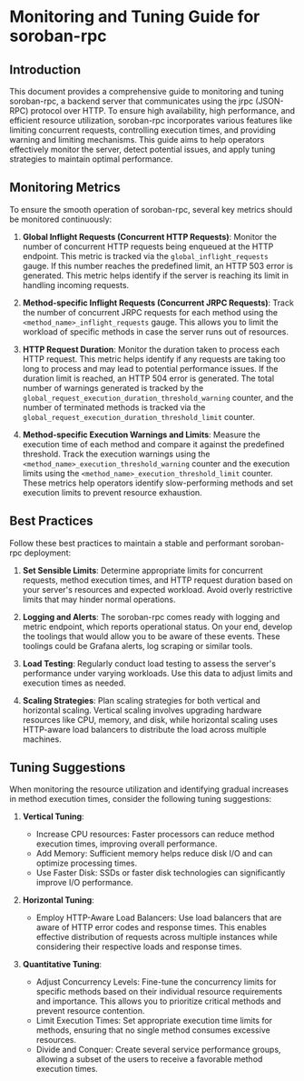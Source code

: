 # Monitoring and Tuning Guide for soroban-rpc

## Introduction

This document provides a comprehensive guide to monitoring and tuning soroban-rpc, a backend server that communicates using the jrpc (JSON-RPC) protocol over HTTP. To ensure high
availability, high performance, and efficient resource utilization, soroban-rpc incorporates various features like limiting concurrent requests, controlling execution times, and providing
warning and limiting mechanisms. This guide aims to help operators effectively monitor the server, detect potential issues, and apply tuning strategies to maintain optimal performance.

## Monitoring Metrics

To ensure the smooth operation of soroban-rpc, several key metrics should be monitored continuously:

1. **Global Inflight Requests (Concurrent HTTP Requests)**: Monitor the number of concurrent HTTP requests being enqueued at the HTTP endpoint. This metric is tracked via the
   `global_inflight_requests` gauge. If this number reaches the predefined limit, an HTTP 503 error is generated. This metric helps identify if the server is reaching its limit in handling
   incoming requests.

2. **Method-specific Inflight Requests (Concurrent JRPC Requests)**: Track the number of concurrent JRPC requests for each method using the `<method_name>_inflight_requests` gauge. This
   allows you to limit the workload of specific methods in case the server runs out of resources.

3. **HTTP Request Duration**: Monitor the duration taken to process each HTTP request. This metric helps identify if any requests are taking too long to process and may lead to potential
   performance issues. If the duration limit is reached, an HTTP 504 error is generated. The total number of warnings generated is tracked by the
   `global_request_execution_duration_threshold_warning` counter, and the number of terminated methods is tracked via the `global_request_execution_duration_threshold_limit` counter.

4. **Method-specific Execution Warnings and Limits**: Measure the execution time of each method and compare it against the predefined threshold. Track the execution warnings using the
   `<method_name>_execution_threshold_warning` counter and the execution limits using the `<method_name>_execution_threshold_limit` counter. These metrics help operators identify
   slow-performing methods and set execution limits to prevent resource exhaustion.

## Best Practices

Follow these best practices to maintain a stable and performant soroban-rpc deployment:

1. **Set Sensible Limits**: Determine appropriate limits for concurrent requests, method execution times, and HTTP request duration based on your server's resources and expected workload.
   Avoid overly restrictive limits that may hinder normal operations.

2. **Logging and Alerts**: The soroban-rpc comes ready with logging and metric endpoint, which reports operational status. On your end, develop the toolings that would allow you to be aware of these events. These toolings could be Grafana alerts, log scraping or similar tools.

3. **Load Testing**: Regularly conduct load testing to assess the server's performance under varying workloads. Use this data to adjust limits and execution times as needed.

4. **Scaling Strategies**: Plan scaling strategies for both vertical and horizontal scaling. Vertical scaling involves upgrading hardware resources like CPU, memory, and disk, while
   horizontal scaling uses HTTP-aware load balancers to distribute the load across multiple machines.

## Tuning Suggestions

When monitoring the resource utilization and identifying gradual increases in method execution times, consider the following tuning suggestions:

1. **Vertical Tuning**:

   - Increase CPU resources: Faster processors can reduce method execution times, improving overall performance.
   - Add Memory: Sufficient memory helps reduce disk I/O and can optimize processing times.
   - Use Faster Disk: SSDs or faster disk technologies can significantly improve I/O performance.

2. **Horizontal Tuning**:

   - Employ HTTP-Aware Load Balancers: Use load balancers that are aware of HTTP error codes and response times. This enables effective distribution of requests across multiple instances
     while considering their respective loads and response times.

3. **Quantitative Tuning**:
   - Adjust Concurrency Levels: Fine-tune the concurrency limits for specific methods based on their individual resource requirements and importance. This allows you to prioritize critical
     methods and prevent resource contention.
   - Limit Execution Times: Set appropriate execution time limits for methods, ensuring that no single method consumes excessive resources.
   - Divide and Conquer: Create several service performance groups, allowing a subset of the users to receive a favorable method execution times.
